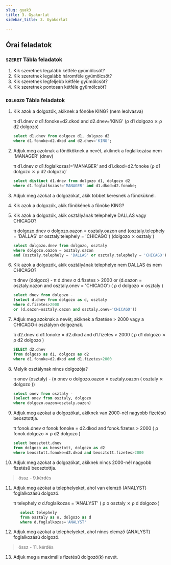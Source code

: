 ```yaml
---
slug: gyak3
title: 3. Gyakorlat
sidebar_title: 3. Gyakorlat

---
```


## Órai feladatok
### `SZERET` Tábla feladatok
1.  Kik szeretnek legalább kétféle gyümölcsöt?
2.  Kik szeretnek legalább háromféle gyümölcsöt?
3.  Kik szeretnek legfeljebb kétféle gyümölcsöt?
4.  Kik szeretnek pontosan kétféle gyümölcsöt?

### `DOLGOZO` Tábla feladatok
1.  Kik azok a dolgozók, akiknek a főnöke KING? (nem leolvasva)

	π d1.dnev σ d1.fonoke=d2.dkod and d2.dnev='KING' (ρ d1 dolgozo ⨯ ρ d2 dolgozo)
	```sql
	select d1.dnev from dolgozo d1, dolgozo d2 
	where d1.fonoke=d2.dkod and d2.dnev='KING';
	```
2.  Adjuk meg azoknak a főnököknek a nevét, akiknek a foglalkozása nem 'MANAGER' (dnev)
	
	π d1.dnev σ d1.foglalkozas!='MANAGER' and d1.dkod=d2.fonoke (ρ d1 dolgozo ⨯ ρ d2 dolgozo)`
    
	```sql
	select distinct d1.dnev from dolgozo d1, dolgozo d2 
	where d1.foglalkozas!='MANAGER' and d1.dkod=d2.fonoke;
	```
3.  Adjuk meg azokat a dolgozókat, akik többet keresnek a főnöküknél.
4.  Kik azok a dolgozók, akik főnökének a főnöke KING?
5.  Kik azok a dolgozók, akik osztályának telephelye DALLAS vagy CHICAGO?
	
	π dolgozo.dnev σ dolgozo.oazon = osztaly.oazon and (osztaly.telephely = 'DALLAS' or osztaly.telephely = 'CHICAGO') (dolgozo ⨯ osztaly )
	
	```sql
	select dolgozo.dnev from dolgozo, osztaly
	where dolgozo.oazon = osztaly.oazon
	and (osztaly.telephely = 'DALLAS' or osztaly.telephely = 'CHICAGO');
	```
	
6.  Kik azok a dolgozók, akik osztályának telephelye nem DALLAS és nem CHICAGO?

	π dnev (dolgozo) - π d.dnev σ d.fizetes > 2000 or (d.oazon = osztaly.oazon and osztaly.onev = 'CHICAGO') ( ρ d dolgozo ⨯ osztaly )
	```sql
	select dnev from dolgozo -
	(select d.dnev from dolgozo as d, osztaly
	where d.fizetes>2000
	or (d.oazon=osztaly.oazon and osztaly.onev='CHICAGO'))
	```
7.  Adjuk meg azoknak a nevét, akiknek a fizetése > 2000 vagy a CHICAGO-i osztályon dolgoznak.

	π d2.dnev σ d1.fonoke = d2.dkod and d1.fizetes > 2000 ( ρ d1 dolgozo ⨯ ρ d2 dolgozo )
	```sql
	SELECT d2.dnev
	from dolgozo as d1, dolgozo as d2
	where d1.fonoke=d2.dkod and d1.fizetes>2000
	```
8.  Melyik osztálynak nincs dolgozója?

	π onev (osztaly) - (π onev σ dolgozo.oazon = osztaly.oazon ( osztaly ⨯ dolgozo ))
	```sql
	select onev from osztaly - 
	(select onev from osztaly, dolgozo
	where dolgozo.oazon=osztaly.oazon)
	```
9.  Adjuk meg azokat a dolgozókat, akiknek van 2000-nél nagyobb fizetésű beosztottja.

	π fonok.dnev σ fonok.fonoke = d2.dkod and fonok.fizetes > 2000 ( ρ fonok dolgozo ⨯ ρ d2 dolgozo )
	```sql 
	select beosztott.dnev
	from dolgozo as beosztott, dolgozo as d2
	where beosztott.fonoke=d2.dkod and beosztott.fizetes>2000
	```
 
10.  Adjuk meg azokat a dolgozókat, akiknek nincs 2000-nél nagyobb fizetésű beosztottja.
> össz - 9.kérdés
11.  Adjuk meg azokat a telephelyeket, ahol van elemző (ANALYST) foglalkozású dolgozó.
	 
	 π telephely σ d.foglalkozas = 'ANALYST' ( ρ o osztaly ⨯ ρ d dolgozo )
	 ```sql
		select telephely 
		from osztaly as o, dolgozo as d
		where d.foglalkozas='ANALYST'
		```
	
12.  Adjuk meg azokat a telephelyeket, ahol nincs elemző (ANALYST) foglalkozású dolgozó.
> össz - 11. kérdés
13.  Adjuk meg a maximális fizetésű dolgozó(k) nevét.
<!--stackedit_data:
eyJoaXN0b3J5IjpbMTE5ODc0MDQyMCwtMTEwOTk4NTc2NCwtNj
QxNjg4NTkxLC03MzY2Nzc2MDMsLTIwMjg4NTgwNzhdfQ==
-->